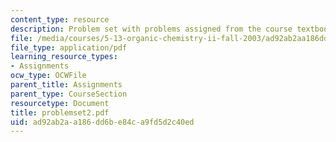 ```yaml
---
content_type: resource
description: Problem set with problems assigned from the course textbook.
file: /media/courses/5-13-organic-chemistry-ii-fall-2003/ad92ab2aa186dd6be84ca9fd5d2c40ed_problemset2.pdf
file_type: application/pdf
learning_resource_types:
- Assignments
ocw_type: OCWFile
parent_title: Assignments
parent_type: CourseSection
resourcetype: Document
title: problemset2.pdf
uid: ad92ab2a-a186-dd6b-e84c-a9fd5d2c40ed
---
```

